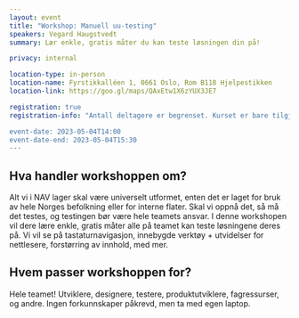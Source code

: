 ```yaml
---
layout: event
title: "Workshop: Manuell uu-testing"
speakers: Vegard Haugstvedt
summary: Lær enkle, gratis måter du kan teste løsningen din på!

privacy: internal

location-type: in-person
location-name: Fyrstikkalléen 1, 0661 Oslo, Rom B118 Hjelpestikken
location-link: https://goo.gl/maps/QAxEtw1X6zYUX3JE7

registration: true
registration-info: "Antall deltagere er begrenset. Kurset er bare tilgjengelig internt i NAV (ansatte og konsulenter).  [Meld deg på](https://forms.office.com/e/fwgypzw8B9)

event-date: 2023-05-04T14:00
event-date-end: 2023-05-04T15:30
---
```

## Hva handler workshoppen om?
Alt vi i NAV lager skal være universelt utformet, enten det er laget for bruk av hele Norges befolkning eller for interne flater. Skal vi oppnå det, så må det testes, og testingen bør være hele teamets ansvar.
I denne workshopen vil dere lære enkle, gratis måter alle på teamet kan teste løsningene deres på. Vi vil se på tastaturnavigasjon, innebygde verktøy + utvidelser for nettlesere, forstørring av innhold, med mer.

## Hvem passer workshoppen for?
Hele teamet! Utviklere, designere, testere, produktutviklere, fagressurser, og andre.
Ingen forkunnskaper påkrevd, men ta med egen laptop.
